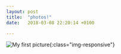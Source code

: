 ```yaml
---
layout: post
title:  "photos!"
date:   2018-03-08 22:20:14 +0100

---
```

![My first picture](/_images/s.png){:class="img-responsive"}


[jekyll-docs]: https://jekyllrb.com/docs/home
[jekyll-gh]:   https://github.com/jekyll/jekyll
[jekyll-talk]: https://talk.jekyllrb.com/
